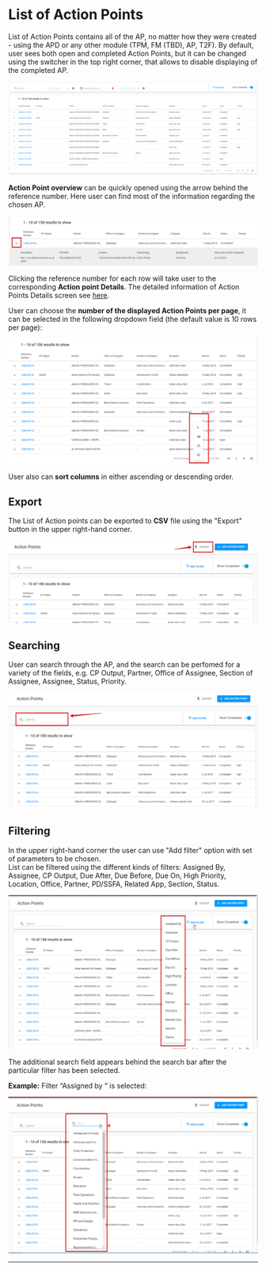 # List of Action Points

List of Action Points contains all of the AP, no matter how they were created - using the APD or any other module \(TPM, FM \(TBD\), AP, T2F\). By default, user sees both open and completed Action Points, but it can be changed using the switcher in the top right corner, that allows to disable displaying of the completed AP. 

![List of Action Points overview](../.gitbook/assets/2018-09-10_1653.png)

**Action Point overview** can be quickly opened using the arrow behind the reference number. Here user can find most of the information regarding the chosen AP. 

![Arrow behind the reference number](../.gitbook/assets/15%20%281%29.png)

Clicking the reference number for each row will take user to the corresponding **Action point Details**. The detailed information of Action Points Details screen see [here](action-points-screens-1/created-opened-action-point.md).

User can choose the **number of the displayed Action Points per page**, it can be selected in the following dropdown field \(the default value is 10 rows per page\):

![Rows per page](../.gitbook/assets/16.png)

User also can **sort columns** in either ascending or descending order.

## Export

The List of Action points can be exported to **CSV** file using the "Export" button in the upper right-hand corner. 

![Export button](../.gitbook/assets/17%20%282%29.png)

## **Searching**

User can search through the AP, and the search can be perfomed for a variety of the fields, e.g.  CP Output, Partner, Office of Assignee, Section of Assignee, Assignee, Status, Priority.

![Search bar in the upper left-hand corner](../.gitbook/assets/18%20%281%29.png)

## Filtering

In the upper right-hand corner the user can use "Add filter" option with set of parameters to be chosen.   
List can be filtered using the different kinds of filters: Assigned By, Assignee, CP Output, Due After, Due Before, Due On, High Priority, Location, Office, Partner, PD/SSFA, Related App, Section, Status.

![Add Filter option with the available filters](../.gitbook/assets/19%20%282%29.png)

The additional search field appears behind the search bar after the particular filter has been selected.  

**Example:**  Filter “Assigned by “ is selected: 

![Additional search field for the filter](../.gitbook/assets/20%20%281%29.png)

  
****


